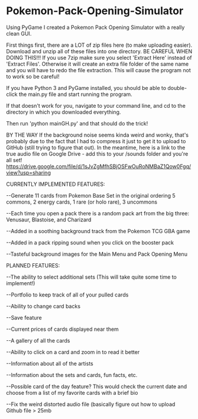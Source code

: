 # Pokemon-Pack-Opening-Simulator
Using PyGame I created a Pokemon Pack Opening Simulator with a really clean GUI.

First things first, there are a LOT of zip files here (to make uploading easier).
Download and unzip all of these files into one directory.
BE CAREFUL WHEN DOING THIS!!!
If you use 7zip make sure you select 'Extract Here' instead of 'Extract Files'.
Otherwise it will create an extra file folder of the same name and you will have
to redo the file extraction. This will cause the program not to work so be careful!

If you have Python 3 and PyGame installed, you should be able to double-click the main.py
file and start running the program.

If that doesn't work for you, navigate to your command line, and cd to the directory
in which you downloaded everything.

Then run 'python mainGH.py' and that should do the trick!

BY THE WAY
If the background noise seems kinda weird and wonky, that's probably due to the
fact that I had to compress it just to get it to upload to GitHub (still
trying to figure that out). In the meantime, here is a link to the true
audio file on Google Drive - add this to your /sounds folder and you're all set!
https://drive.google.com/file/d/1sJvZgMfhSBjOSFwOuRoNMBaZ1Qow0Fgq/view?usp=sharing

CURRENTLY IMPLEMENTED FEATURES:

--Generate 11 cards from Pokemon Base Set in the original ordering
5 commons, 2 energy cards, 1 rare (or holo rare), 3 uncommons

--Each time you open a pack there is a random pack art from the big
three: Venusaur, Blastoise, and Charizard

--Added in a soothing background track from the Pokemon TCG GBA game

--Added in a pack ripping sound when you click on the booster pack

--Tasteful background images for the Main Menu and Pack Opening Menu

PLANNED FEATURES:

--The ability to select additional sets (This will take quite some time to implement!)

--Portfolio to keep track of all of your pulled cards

--Ability to change card backs

--Save feature

--Current prices of cards displayed near them

--A gallery of all the cards

--Ability to click on a card and zoom in to read it better

--Information about all of the artists

--Information about the sets and cards, fun facts, etc.

--Possible card of the day feature? This would check the current date
and choose from a list of my favorite cards with a brief bio

--Fix the weird distorted audio file (basically figure out how to upload
Github file > 25mb
